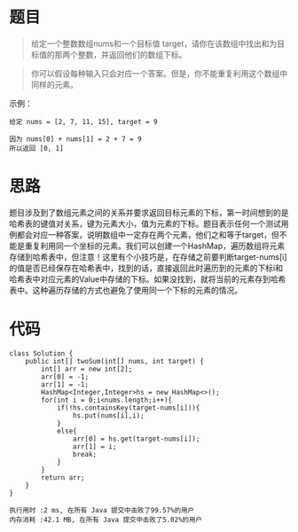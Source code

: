 # 题目
>给定一个整数数组nums和一个目标值 target，请你在该数组中找出和为目标值的那两个整数，并返回他们的数组下标。<br>

>你可以假设每种输入只会对应一个答案。但是，你不能重复利用这个数组中同样的元素。<br>

示例：
```
给定 nums = [2, 7, 11, 15], target = 9

因为 nums[0] + nums[1] = 2 + 7 = 9
所以返回 [0, 1]
```
# 思路
题目涉及到了数组元素之间的关系并要求返回目标元素的下标，第一时间想到的是哈希表的键值对关系，键为元素大小，值为元素的下标。题目表示任何一个测试用例都会对应一种答案，说明数组中一定存在两个元素，他们之和等于target，但不能是重复利用同一个坐标的元素。我们可以创建一个HashMap，遍历数组将元素存储到哈希表中，但注意！这里有个小技巧是，在存储之前要判断target-nums[i]的值是否已经保存在哈希表中，找到的话，直接返回此时遍历到的元素的下标i和哈希表中对应元素的Value中存储的下标。如果没找到，就将当前的元素存到哈希表中。这种遍历存储的方式也避免了使用同一个下标的元素的情况。
# 代码
```
class Solution {
    public int[] twoSum(int[] nums, int target) {
        int[] arr = new int[2];
        arr[0] = -1;
        arr[1] = -1;
        HashMap<Integer,Integer>hs = new HashMap<>();
        for(int i = 0;i<nums.length;i++){
            if(!hs.containsKey(target-nums[i])){
                hs.put(nums[i],i);
            }
            else{
                arr[0] = hs.get(target-nums[i]);
                arr[1] = i;
                break;
            }
        }
        return arr;
    }
}
```
```
执行用时 :2 ms, 在所有 Java 提交中击败了99.57%的用户
内存消耗 :42.1 MB, 在所有 Java 提交中击败了5.02%的用户
```
